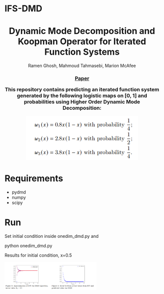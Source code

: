 # IFS-DMD

<p align="center">
  <h1 align="center">Dynamic Mode Decomposition and Koopman Operator for Iterated Function Systems</h1>
  <p align="center">
    Ramen Ghosh, Mahmoud Tahmasebi, Marion McAfee
  </p>
  <h3 align="center"><a href="[https://arxiv.org/pdf/2402.16473.pdf](https://ieeexplore.ieee.org/document/10284085
)">Paper</a>
  <div align="center"></div>
</p>

This repository contains predicting an iterated function system generated by the following logistic maps on [0, 1] and probabilities using Higher Order Dynamic Mode Decomposition:

![alt text](ifs.png)

# Requirements

* pydmd
* numpy 
* scipy

# Run

Set initial condition inside onedim_dmd.py and

python onedim_dmd.py


Results for initial condition, x=0.5

<img
  src="resutls.png"
  alt="Alt text"
  title="Optional title"
  style="display: inline-block; margin: 0 auto; max-width: 300px">
